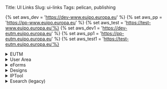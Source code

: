 Title: UI Links
Slug: ui-links
Tags: pelican, publishing

{% set aws_dev = 'https://dev-www.euipo.europa.eu' %}
{% set aws_pp = 'https://pp-www.euipo.europa.eu' %}
{% set aws_test = 'https://test-www.euipo.europa.eu'%}
{% set aws_dev1 = 'https://dev-eutm.euipo.europa.eu' %}
{% set aws_pp1 = 'https://pp-eutm.euipo.europa.eu' %}
{% set aws_test1 = 'https://test-eutm.euipo.europa.eu'%}

<details>
	<summary> EUTM </summary>
    <ul>
        <li><a href="{{aws_dev}}/en/trade-marks" target="_blank">integration</a></li>
        <li><a href="{{aws_pp}}/en/trade-marks" target="_blank">preprod</a></li>
        <li><a href="{{aws_test}}/en/trade-marks" target="_blank">test</a></li>
    </ul>
</details>

<details>
	<summary> User Area </summary> 
    <ul>
        <li><a href="{{aws_dev}}/en/user-area" target="_blank">integration</a></li>
        <li><a href="{{aws_dev}}/en/new-user-area" target="_blank">integration - new-user-area</a></li>
        <li><a href="{{aws_pp}}/en/user-area" target="_blank">preprod</a></li>
        <li><a href="{{aws_pp}}/en/new-user-area" target="_blank">preprod - new-user-area</a></li>
        <li><a href="{{aws_test}}/en/user-area" target="_blank">test</a></li>
        <li><a href="{{aws_test}}/en/new-user-area" target="_blank">test- new-user-area</a></li>
    </ul>    
</details>

<details>
	<summary> eForms </summary>
    <ul>
        <li><a href="{{aws_dev1}}/eutm-efiling/" target="_blank">integration</a></li>
        <li><a href="{{aws_pp1}}/eutm-efiling/" target="_blank">preprod</a></li>
        <li><a href="{{aws_test1}}/eutm-efiling/" target="_blank">test</a></li>
    </ul>
</details>

<details>
	<summary> Designs </summary> 
    <ul>
        <li><a href="https://integration.euipo.europa.eu/design-efiling" target="_blank">integration</a></li>
        <li><a href="https://pp.euipo.europa.eu/design-efiling" target="_blank">preprod</a></li>
        <li><a href="https://test.euipo.europa.eu/design-efiling" target="_blank">test</a></li>
    </ul>    
</details>

<details>
	<summary> IPTool </summary> 
    <ul>
        <li><a href="http://int-iptool-1-lbr.dev.oami.eu/#search" target="_blank">integration</a></li>
        <li><a href="http://pp-ipt-iptool-lbr.test.oami.eu/#search" target="_blank">preprod</a></li>
        <li><a href="http://test-iptool-1-lbr.dev.oami.eu/#search" target="_blank">test</a></li>
    </ul>    
</details>

<details>
	<summary> Esearch (legacy)</summary> 
       <ul>
        <li> 
            <details>
            <summary> Trademarks </summary> 
                <ul>
                    <li><a href="https://integration.euipo.europa.eu/eSearch/#advanced/trademarks" target="_blank">integration</a></li>
                    <li><a href="https://pp.euipo.europa.eu/eSearch/#advanced/trademarks" target="_blank">preprod</a></li>
                    <li><a href="https://test.euipo.europa.eu/eSearch/#advanced/trademarks" target="_blank">test</a></li>
                    <li><a href="https://euipo.europa.eu/eSearch/#advanced/trademarks" target="_blank">prod</a></li>
                </ul>   
            </details>
        </li>
        <li> <details>
            <summary> Designs </summary> 
                <ul>
                    <li><a href="https://integration.euipo.europa.eu/eSearch/#details/designs/099010506-0001" target="_blank">integration</a></li>
                    <li><a href="https://pp.euipo.europa.eu/eSearch/#details/designs/099010506-0001" target="_blank">preprod</a></li>
                    <li><a href="https://test.euipo.europa.eu/eSearch/#details/designs/099010506-0001" target="_blank">test</a></li>
                    <li><a href="https://euipo.europa.eu/eSearch/#details/designs/099010506-0001" target="_blank">prod</a></li>
                </ul> 
            </details>
        </li>
      </ul>
</details>